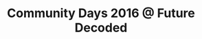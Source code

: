 ---
layout: event
status: 'upcoming'
title: "Community Days 2016 @ Future Decoded"
location: "Palazzo del Ghiaccio, via Piranesi - Milano"
language: "Italian"
eventurl: "http://www.communitydays.it/events/2016/"
eventdate: "2016-10-06T09:00:00"
datetime: "6 - 7 October 2016"
sessions:
- title: "Storia di un lavoratore remoto"
  abstract: "Lavoro da remoto, come Solution Architect, per Particular Software; Il lavoro da remoto è fantastico, porta tanta autonomia nella mia vita quotidiana, il problema è che più il team dispersed cresce più la frizione quotidiana aumenta. Obiettivo di questa sessione è rivelare come lavoriamo internamente in Particular Software, come gestiamo la quotidianità, la comunicazione e gli obiettivi di lungo periodo in un'azienda i cui dipendenti sono dispersi su 17 time zone."
  url: "http://www.communitydays.it/events/2016/biz03/"
tags:
- Organizations
---